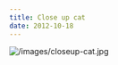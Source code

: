 ```yaml
---
title: Close up cat
date: 2012-10-18
---
```

![/images/closeup-cat.jpg](/images/closeup-cat.jpg)



